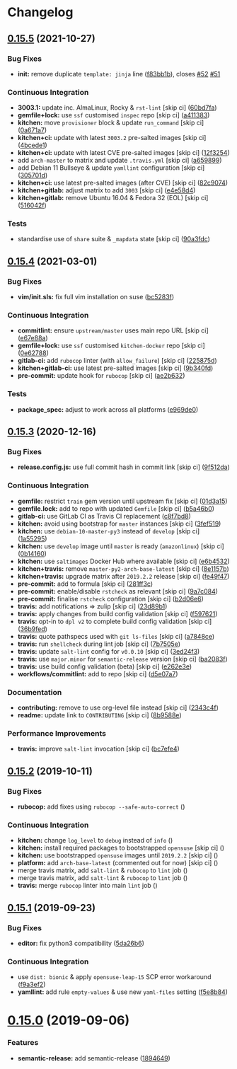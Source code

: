 # Changelog

## [0.15.5](https://github.com/saltstack-formulas/vim-formula/compare/v0.15.4...v0.15.5) (2021-10-27)


### Bug Fixes

* **init:** remove duplicate `template: jinja` line ([f83bb1b](https://github.com/saltstack-formulas/vim-formula/commit/f83bb1bf39dbfbb1be917bd45be1081c1545b29c)), closes [#52](https://github.com/saltstack-formulas/vim-formula/issues/52) [#51](https://github.com/saltstack-formulas/vim-formula/issues/51)


### Continuous Integration

* **3003.1:** update inc. AlmaLinux, Rocky & `rst-lint` [skip ci] ([60bd7fa](https://github.com/saltstack-formulas/vim-formula/commit/60bd7fab56325c56f68efb69463a7224ecf7e7b3))
* **gemfile+lock:** use `ssf` customised `inspec` repo [skip ci] ([a411383](https://github.com/saltstack-formulas/vim-formula/commit/a411383a167aa900204f4dc1942a36ea82eed469))
* **kitchen:** move `provisioner` block & update `run_command` [skip ci] ([0a671a7](https://github.com/saltstack-formulas/vim-formula/commit/0a671a7eee039873b72992b947eec939bae9df8d))
* **kitchen+ci:** update with latest `3003.2` pre-salted images [skip ci] ([4bcede1](https://github.com/saltstack-formulas/vim-formula/commit/4bcede1b82c60adbc575ecc8a6ffa050fffbec27))
* **kitchen+ci:** update with latest CVE pre-salted images [skip ci] ([12f3254](https://github.com/saltstack-formulas/vim-formula/commit/12f32543c029e132ba3de785f3a9d39beb4b58e8))
* add `arch-master` to matrix and update `.travis.yml` [skip ci] ([a659899](https://github.com/saltstack-formulas/vim-formula/commit/a6598996ca647632a12e4441b6df37bf2523972d))
* add Debian 11 Bullseye & update `yamllint` configuration [skip ci] ([305701d](https://github.com/saltstack-formulas/vim-formula/commit/305701d3a544505831a91d1b18039b0c14369c01))
* **kitchen+ci:** use latest pre-salted images (after CVE) [skip ci] ([82c9074](https://github.com/saltstack-formulas/vim-formula/commit/82c9074bef507b38a2505d8bf828e8303c989836))
* **kitchen+gitlab:** adjust matrix to add `3003` [skip ci] ([e4e58d4](https://github.com/saltstack-formulas/vim-formula/commit/e4e58d47779a420bfc283ac26f1c40f6e8804544))
* **kitchen+gitlab:** remove Ubuntu 16.04 & Fedora 32 (EOL) [skip ci] ([516042f](https://github.com/saltstack-formulas/vim-formula/commit/516042f710e04971327cffd0c24218ec91ea238d))


### Tests

* standardise use of `share` suite & `_mapdata` state [skip ci] ([90a3fdc](https://github.com/saltstack-formulas/vim-formula/commit/90a3fdc55d04ffcc4bc750aee26d71f0e831f6b4))

## [0.15.4](https://github.com/saltstack-formulas/vim-formula/compare/v0.15.3...v0.15.4) (2021-03-01)


### Bug Fixes

* **vim/init.sls:** fix full vim installation on suse ([bc5283f](https://github.com/saltstack-formulas/vim-formula/commit/bc5283fc135b6a258c0df542fd07d7d339f47993))


### Continuous Integration

* **commitlint:** ensure `upstream/master` uses main repo URL [skip ci] ([e67e88a](https://github.com/saltstack-formulas/vim-formula/commit/e67e88af4b14970e5e3cb8c8d54a28bd43244b3a))
* **gemfile+lock:** use `ssf` customised `kitchen-docker` repo [skip ci] ([0e62788](https://github.com/saltstack-formulas/vim-formula/commit/0e627889ca6f0b78592ef0c71331310567415fb6))
* **gitlab-ci:** add `rubocop` linter (with `allow_failure`) [skip ci] ([225875d](https://github.com/saltstack-formulas/vim-formula/commit/225875d9b5db83efe5b245c131b4eafc682513bb))
* **kitchen+gitlab-ci:** use latest pre-salted images [skip ci] ([9b340fd](https://github.com/saltstack-formulas/vim-formula/commit/9b340fd61380d7cd13fe5c07e0c7c95bdb87ebd3))
* **pre-commit:** update hook for `rubocop` [skip ci] ([ae2b632](https://github.com/saltstack-formulas/vim-formula/commit/ae2b6321700c8e8ea365b8d255ac716ebd88ab6d))


### Tests

* **package_spec:** adjust to work across all platforms ([e969de0](https://github.com/saltstack-formulas/vim-formula/commit/e969de0da918210cd5093ed2dd9e5478e895c95b))

## [0.15.3](https://github.com/saltstack-formulas/vim-formula/compare/v0.15.2...v0.15.3) (2020-12-16)


### Bug Fixes

* **release.config.js:** use full commit hash in commit link [skip ci] ([9f512da](https://github.com/saltstack-formulas/vim-formula/commit/9f512dadd08767afe69d04ede87e0b028e1ef810))


### Continuous Integration

* **gemfile:** restrict `train` gem version until upstream fix [skip ci] ([01d3a15](https://github.com/saltstack-formulas/vim-formula/commit/01d3a15d36a9f662a04e6982d33ea11bea373e8f))
* **gemfile.lock:** add to repo with updated `Gemfile` [skip ci] ([b5a46b0](https://github.com/saltstack-formulas/vim-formula/commit/b5a46b03138fd7ac64be6428883a892a7a931a52))
* **gitlab-ci:** use GitLab CI as Travis CI replacement ([c8f7bd8](https://github.com/saltstack-formulas/vim-formula/commit/c8f7bd8d4afaaba9214158c966ef4696054b7471))
* **kitchen:** avoid using bootstrap for `master` instances [skip ci] ([3fef519](https://github.com/saltstack-formulas/vim-formula/commit/3fef519fc127c4b099d80b2a1c9f207938de3803))
* **kitchen:** use `debian-10-master-py3` instead of `develop` [skip ci] ([1a55295](https://github.com/saltstack-formulas/vim-formula/commit/1a5529539c6a112d7587908ea485b43d2ae3c1a5))
* **kitchen:** use `develop` image until `master` is ready (`amazonlinux`) [skip ci] ([0b14160](https://github.com/saltstack-formulas/vim-formula/commit/0b14160ba190016b0acfa92283ac3d9816cd7132))
* **kitchen:** use `saltimages` Docker Hub where available [skip ci] ([e6b4532](https://github.com/saltstack-formulas/vim-formula/commit/e6b45323f001cc7c21351663e5d120ebafcd19d2))
* **kitchen+travis:** remove `master-py2-arch-base-latest` [skip ci] ([8e1157b](https://github.com/saltstack-formulas/vim-formula/commit/8e1157b49d521c0eaa1fd26c7a5ec84b65d7da99))
* **kitchen+travis:** upgrade matrix after `2019.2.2` release [skip ci] ([fe49f47](https://github.com/saltstack-formulas/vim-formula/commit/fe49f47f576e5f83b48a5c29a89961d59d65d3ea))
* **pre-commit:** add to formula [skip ci] ([281ff3c](https://github.com/saltstack-formulas/vim-formula/commit/281ff3c6930c4a29ff3c9fa5fdd2aebbdbf86d73))
* **pre-commit:** enable/disable `rstcheck` as relevant [skip ci] ([9a7c084](https://github.com/saltstack-formulas/vim-formula/commit/9a7c08450b9dcddcc0d198fa78bde8b01c5469e0))
* **pre-commit:** finalise `rstcheck` configuration [skip ci] ([b2d06e6](https://github.com/saltstack-formulas/vim-formula/commit/b2d06e66fc85882d44d3d18fd3f953317e4833e0))
* **travis:** add notifications => zulip [skip ci] ([23d89b1](https://github.com/saltstack-formulas/vim-formula/commit/23d89b1c86c41913941316b948f459d3b05863b4))
* **travis:** apply changes from build config validation [skip ci] ([f597621](https://github.com/saltstack-formulas/vim-formula/commit/f597621713cc173ac9c17bf532e116ecd7c5d3cc))
* **travis:** opt-in to `dpl v2` to complete build config validation [skip ci] ([36b9fed](https://github.com/saltstack-formulas/vim-formula/commit/36b9feda7c756c66c5304c3b0eafc1db8dfaa8c2))
* **travis:** quote pathspecs used with `git ls-files` [skip ci] ([a7848ce](https://github.com/saltstack-formulas/vim-formula/commit/a7848ce00106d8ab1672fe5aa55c0090e1bf5d3f))
* **travis:** run `shellcheck` during lint job [skip ci] ([7b7505e](https://github.com/saltstack-formulas/vim-formula/commit/7b7505e86c420bd1a96186c546cfdc5c4542e7bf))
* **travis:** update `salt-lint` config for `v0.0.10` [skip ci] ([3ed24f3](https://github.com/saltstack-formulas/vim-formula/commit/3ed24f3dad0897bd37b8bf29c1f3c01d32a57a55))
* **travis:** use `major.minor` for `semantic-release` version [skip ci] ([ba2083f](https://github.com/saltstack-formulas/vim-formula/commit/ba2083f74786bf617db263ca4c68938920184d2a))
* **travis:** use build config validation (beta) [skip ci] ([e262e3e](https://github.com/saltstack-formulas/vim-formula/commit/e262e3e7c849d424be3d0c23bde598bf8691151c))
* **workflows/commitlint:** add to repo [skip ci] ([d5e07a7](https://github.com/saltstack-formulas/vim-formula/commit/d5e07a762270a645704710bfde563e470802742e))


### Documentation

* **contributing:** remove to use org-level file instead [skip ci] ([2343c4f](https://github.com/saltstack-formulas/vim-formula/commit/2343c4fba4a26b23841cf546f25b54caf4b766d8))
* **readme:** update link to `CONTRIBUTING` [skip ci] ([8b9588e](https://github.com/saltstack-formulas/vim-formula/commit/8b9588e6b9bb99cb42d3eda9b8fe200791feade6))


### Performance Improvements

* **travis:** improve `salt-lint` invocation [skip ci] ([bc7efe4](https://github.com/saltstack-formulas/vim-formula/commit/bc7efe46262a8b7e053f65e042f26ad18850632d))

## [0.15.2](https://github.com/saltstack-formulas/vim-formula/compare/v0.15.1...v0.15.2) (2019-10-11)


### Bug Fixes

* **rubocop:** add fixes using `rubocop --safe-auto-correct` ([](https://github.com/saltstack-formulas/vim-formula/commit/48da97d))


### Continuous Integration

* **kitchen:** change `log_level` to `debug` instead of `info` ([](https://github.com/saltstack-formulas/vim-formula/commit/87d3cef))
* **kitchen:** install required packages to bootstrapped `opensuse` [skip ci] ([](https://github.com/saltstack-formulas/vim-formula/commit/ec79a33))
* **kitchen:** use bootstrapped `opensuse` images until `2019.2.2` [skip ci] ([](https://github.com/saltstack-formulas/vim-formula/commit/f2b0a59))
* **platform:** add `arch-base-latest` (commented out for now) [skip ci] ([](https://github.com/saltstack-formulas/vim-formula/commit/9e1b239))
* merge travis matrix, add `salt-lint` & `rubocop` to `lint` job ([](https://github.com/saltstack-formulas/vim-formula/commit/1098f97))
* merge travis matrix, add `salt-lint` & `rubocop` to `lint` job ([](https://github.com/saltstack-formulas/vim-formula/commit/4a0e7ae))
* **travis:** merge `rubocop` linter into main `lint` job ([](https://github.com/saltstack-formulas/vim-formula/commit/d53f277))

## [0.15.1](https://github.com/saltstack-formulas/vim-formula/compare/v0.15.0...v0.15.1) (2019-09-23)


### Bug Fixes

* **editor:** fix python3 compatibility ([5da26b6](https://github.com/saltstack-formulas/vim-formula/commit/5da26b6))


### Continuous Integration

* use `dist: bionic` & apply `opensuse-leap-15` SCP error workaround ([f9a3ef2](https://github.com/saltstack-formulas/vim-formula/commit/f9a3ef2))
* **yamllint:** add rule `empty-values` & use new `yaml-files` setting ([f5e8b84](https://github.com/saltstack-formulas/vim-formula/commit/f5e8b84))

# [0.15.0](https://github.com/saltstack-formulas/vim-formula/compare/v0.14.2...v0.15.0) (2019-09-06)


### Features

* **semantic-release:** add semantic-release ([1894649](https://github.com/saltstack-formulas/vim-formula/commit/1894649))
